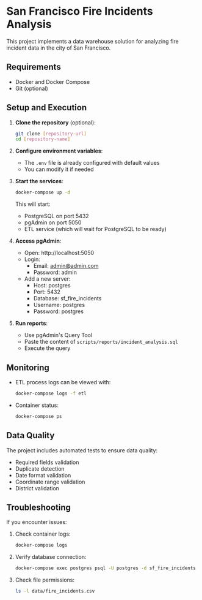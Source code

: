# San Francisco Fire Incidents Analysis

This project implements a data warehouse solution for analyzing fire incident data in the city of San Francisco.

## Requirements

- Docker and Docker Compose
- Git (optional)

## Setup and Execution

1. **Clone the repository** (optional):
   ```bash
   git clone [repository-url]
   cd [repository-name]
   ```

3. **Configure environment variables**:
   - The `.env` file is already configured with default values
   - You can modify it if needed

4. **Start the services**:
   ```bash
   docker-compose up -d
   ```

   This will start:
   - PostgreSQL on port 5432
   - pgAdmin on port 5050
   - ETL service (which will wait for PostgreSQL to be ready)

6. **Access pgAdmin**:
   - Open: http://localhost:5050
   - Login:
     - Email: admin@admin.com
     - Password: admin
   - Add a new server:
     - Host: postgres
     - Port: 5432
     - Database: sf_fire_incidents
     - Username: postgres
     - Password: postgres

7. **Run reports**:
   - Use pgAdmin's Query Tool
   - Paste the content of `scripts/reports/incident_analysis.sql`
   - Execute the query

## Monitoring

- ETL process logs can be viewed with:
  ```bash
  docker-compose logs -f etl
  ```

- Container status:
  ```bash
  docker-compose ps
  ```

## Data Quality

The project includes automated tests to ensure data quality:

- Required fields validation
- Duplicate detection
- Date format validation
- Coordinate range validation
- District validation

## Troubleshooting

If you encounter issues:

1. Check container logs:
   ```bash
   docker-compose logs
   ```

2. Verify database connection:
   ```bash
   docker-compose exec postgres psql -U postgres -d sf_fire_incidents
   ```

3. Check file permissions:
   ```bash
   ls -l data/fire_incidents.csv
   ```